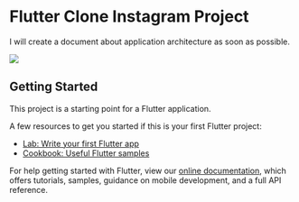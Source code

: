 # Flutter Clone Instagram Project

I will create a document about application architecture as soon as possible.

![](https://spng.subpng.com/20180710/hul/kisspng-dart-programming-language-flutter-object-oriented-flutter-logo-5b454ed38607c1.934218061531268819549.jpg)

## Getting Started

This project is a starting point for a Flutter application.

A few resources to get you started if this is your first Flutter project:

- [Lab: Write your first Flutter app](https://flutter.dev/docs/get-started/codelab)
- [Cookbook: Useful Flutter samples](https://flutter.dev/docs/cookbook)

For help getting started with Flutter, view our
[online documentation](https://flutter.dev/docs), which offers tutorials,
samples, guidance on mobile development, and a full API reference.
